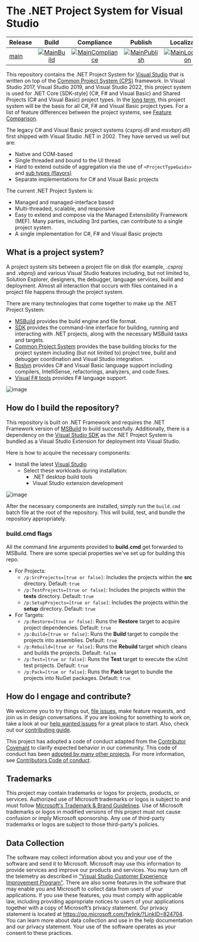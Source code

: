 # The .NET Project System for Visual Studio

| Release             | Build                   | Compliance                   | Publish                   | Localization
|---------------------|:-----------------------:|:----------------------------:|:-------------------------:|:-------------------------:
| [main][MainBranch]  | [![MainBuild]][MainRun] | [![MainCompliance]][MainRun] | [![MainPublish]][MainRun] | [![MainLocalization]][MainRun]

This repository contains the .NET Project System for [Visual Studio](https://visualstudio.microsoft.com/vs/) that is written on top of the [Common Project System (CPS)](https://github.com/microsoft/VSProjectSystem) framework. In Visual Studio 2017, Visual Studio 2019, and Visual Studio 2022, this project system is used for .NET Core [SDK-style] (C#, F# and Visual Basic) and Shared Projects (C# and Visual Basic) project types. In the [long term](docs/repo/roadmap.md), this project system will be the basis for all C#, F# and Visual Basic project types. For a list of feature differences between the project systems, see [Feature Comparison](docs/feature-comparison.md).

The legacy C# and Visual Basic project systems (*csproj.dll* and *msvbprj.dll*) first shipped with Visual Studio .NET in 2002. They have served us well but are:

- Native and COM-based
- Single threaded and bound to the UI thread
- Hard to extend outside of aggregation via the use of `<ProjectTypeGuids>` and [sub types (flavors)](https://learn.microsoft.com/visualstudio/extensibility/internals/project-types)
- Separate implementations for C# and Visual Basic projects

The current .NET Project System is:

- Managed and managed-interface based
- Multi-threaded, scalable, and responsive
- Easy to extend and compose via the Managed Extensibility Framework (MEF). Many parties, including 3rd parties, can contribute to a single project system.
- A single implementation for C#, F# and Visual Basic projects

## What is a project system?
A project system sits between a project file on disk (for example, *.csproj* and *.vbproj*) and various Visual Studio features including, but not limited to, Solution Explorer, designers, the debugger, language services, build and deployment. Almost all interaction that occurs with files contained in a project file happens through the project system.

There are many technologies that come together to make up the .NET Project System:

- [MSBuild](https://github.com/dotnet/msbuild) provides the build engine and file format.
- [SDK](https://github.com/dotnet/sdk) provides the command-line interface for building, running and interacting with .NET projects, along with the necessary MSBuild tasks and targets.
- [Common Project System](https://github.com/microsoft/VSProjectSystem) provides the base building blocks for the project system including (but not limited to) project tree, build and debugger coordination and Visual Studio integration.
- [Roslyn](https://github.com/dotnet/roslyn) provides C# and Visual Basic language support including compilers, IntelliSense, refactorings, analyzers, and code fixes.
- [Visual F# tools](https://github.com/dotnet/fsharp) provides F# language support.

![image](docs/repo/images/solution-explorer.png)

## How do I build the repository?
This repository is built on .NET Framework and requires the .NET Framework version of [MSBuild](https://learn.microsoft.com/visualstudio/msbuild/msbuild?view=vs-2022) to build successfully. Additionally, there is a dependency on the [Visual Studio SDK](https://learn.microsoft.com/visualstudio/extensibility/starting-to-develop-visual-studio-extensions?view=vs-2022) as the .NET Project System is bundled as a Visual Studio Extension for deployment into Visual Studio.

Here is how to acquire the necessary components:
- Install the latest [Visual Studio](https://visualstudio.microsoft.com/downloads/)
  - Select these workloads during installation:
    - .NET desktop build tools
    - Visual Studio extension development

![image](docs/repo/images/workloads-for-building-the-repo.png)

After the necessary components are installed, simply run the `build.cmd` batch file at the root of the repository. This will build, test, and bundle the repository appropriately.

### **build.cmd** flags
All the command line arguments provided to **build.cmd** get forwarded to MSBuild. There are some special properties we've set up for building this repo.
- For Projects:
  - `/p:SrcProjects=[true or false]`: Includes the projects within the **src** directory. Default: `true`
  - `/p:TestProjects=[true or false]`: Includes the projects within the **tests** directory. Default: `true`
  - `/p:SetupProjects=[true or false]`: Includes the projects within the **setup** directory. Default: `true`
- For Targets:
  - `/p:Restore=[true or false]`: Runs the **Restore** target to acquire project dependencies. Default: `true`
  - `/p:Build=[true or false]`: Runs the **Build** target to compile the projects into assemblies. Default: `true`
  - `/p:Rebuild=[true or false]`: Runs the **Rebuild** target which cleans and builds the projects. Default: `false`
  - `/p:Test=[true or false]`: Runs the **Test** target to execute the xUnit test projects. Default: `true`
  - `/p:Pack=[true or false]`: Runs the **Pack** target to bundle the projects into NuGet packages. Default: `true`

## How do I engage and contribute?
We welcome you to try things out, [file issues](https://github.com/dotnet/project-system/issues), make feature requests, and join us in design conversations. If you are looking for something to work on, take a look at our [help wanted issues](https://github.com/dotnet/project-system/issues?q=is%3Aopen+is%3Aissue+label%3A%22Help+Wanted%22) for a great place to start. Also, check out our [contributing guide](CONTRIBUTING.md).

This project has adopted a code of conduct adapted from the [Contributor Covenant](https://www.contributor-covenant.org) to clarify expected behavior in our community. This code of conduct has been [adopted by many other projects](https://www.contributor-covenant.org/adopters/). For more information, see [Contributors Code of conduct](https://github.com/dotnet/home/blob/master/guidance/be-nice.md).

## Trademarks

This project may contain trademarks or logos for projects, products, or services. Authorized use of Microsoft trademarks or logos is subject to and must follow [Microsoft's Trademark & Brand Guidelines](https://www.microsoft.com/legal/intellectualproperty/trademarks/usage/general). Use of Microsoft trademarks or logos in modified versions of this project must not cause confusion or imply Microsoft sponsorship. Any use of third-party trademarks or logos are subject to those third-party's policies.

## Data Collection

The software may collect information about you and your use of the software and send it to Microsoft. Microsoft may use this information to provide services and improve our products and services. You may turn off the telemetry as described in ["Visual Studio Customer Experience Improvement Program"](https://learn.microsoft.com/visualstudio/ide/visual-studio-experience-improvement-program). There are also some features in the software that may enable you and Microsoft to collect data from users of your applications. If you use these features, you must comply with applicable law, including providing appropriate notices to users of your applications together with a copy of Microsoft’s privacy statement. Our privacy statement is located at https://go.microsoft.com/fwlink/?LinkID=824704. You can learn more about data collection and use in the help documentation and our privacy statement. Your use of the software operates as your consent to these practices.

<!-- References -->

[MainBranch]:       https://github.com/dotnet/project-system/tree/main
[MainBuild]:        https://dev.azure.com/devdiv/DevDiv/_apis/build/status/DotNet/project-system/DotNet-Project-System?branchName=main&label=main&stageName=Build
[MainCompliance]:   https://dev.azure.com/devdiv/DevDiv/_apis/build/status/DotNet/project-system/DotNet-Project-System?branchName=main&label=main&stageName=Compliance
[MainPublish]:      https://dev.azure.com/devdiv/DevDiv/_apis/build/status/DotNet/project-system/DotNet-Project-System?branchName=main&label=main&stageName=Publish
[MainLocalization]: https://dev.azure.com/devdiv/DevDiv/_apis/build/status/DotNet/project-system/DotNet-Project-System?branchName=main&label=main&stageName=Localization
[MainRun]:          https://dev.azure.com/devdiv/DevDiv/_build/latest?definitionId=9675&branchName=main

[1611Branch]: https://github.com/dotnet/project-system/tree/dev16.11.x
[1611Build]:  https://dev.azure.com/devdiv/DevDiv/_apis/build/status/DotNet/project-system/DotNet-Project-System?branchName=dev16.11.x&label=dev16.11.x
[1611Run]:    https://dev.azure.com/devdiv/DevDiv/_build/latest?definitionId=9675&branchName=dev16.11.x

[170Branch]: https://github.com/dotnet/project-system/tree/dev17.0.x
[170Build]:  https://dev.azure.com/devdiv/DevDiv/_apis/build/status/DotNet/project-system/DotNet-Project-System?branchName=dev17.0.x&label=dev17.0.x
[170Run]:    https://dev.azure.com/devdiv/DevDiv/_build/latest?definitionId=9675&branchName=dev17.0.x

[171Branch]: https://github.com/dotnet/project-system/tree/dev17.1.x
[171Build]:  https://dev.azure.com/devdiv/DevDiv/_apis/build/status/DotNet/project-system/DotNet-Project-System?branchName=dev17.1.x&label=dev17.1.x
[171Run]:    https://dev.azure.com/devdiv/DevDiv/_build/latest?definitionId=9675&branchName=dev17.1.x

[172Branch]: https://github.com/dotnet/project-system/tree/dev17.2.x
[172Build]:  https://dev.azure.com/devdiv/DevDiv/_apis/build/status/DotNet/project-system/DotNet-Project-System?branchName=dev17.2.x&label=dev17.2.x
[172Run]:    https://dev.azure.com/devdiv/DevDiv/_build/latest?definitionId=9675&branchName=dev17.2.x

[173Branch]: https://github.com/dotnet/project-system/tree/dev17.3.x
[173Build]:  https://dev.azure.com/devdiv/DevDiv/_apis/build/status/DotNet/project-system/DotNet-Project-System?branchName=dev17.3.x&label=dev17.3.x
[173Run]:    https://dev.azure.com/devdiv/DevDiv/_build/latest?definitionId=9675&branchName=dev17.3.x

[174Branch]:       https://github.com/dotnet/project-system/tree/dev17.4.x
[174Build]:        https://dev.azure.com/devdiv/DevDiv/_apis/build/status/DotNet/project-system/DotNet-Project-System?branchName=dev17.4.x&label=dev17.4.x&stageName=Build
[174Compliance]:   https://dev.azure.com/devdiv/DevDiv/_apis/build/status/DotNet/project-system/DotNet-Project-System?branchName=dev17.4.x&label=dev17.4.x&stageName=Compliance
[174Publish]:      https://dev.azure.com/devdiv/DevDiv/_apis/build/status/DotNet/project-system/DotNet-Project-System?branchName=dev17.4.x&label=dev17.4.x&stageName=Publish
[174Localization]: https://dev.azure.com/devdiv/DevDiv/_apis/build/status/DotNet/project-system/DotNet-Project-System?branchName=dev17.4.x&label=dev17.4.x&stageName=Localization
[174Run]:          https://dev.azure.com/devdiv/DevDiv/_build/latest?definitionId=9675&branchName=dev17.4.x
